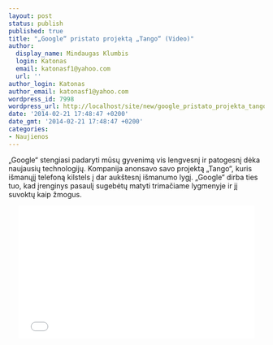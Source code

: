 ```yaml
---
layout: post
status: publish
published: true
title: "„Google“ pristato projektą „Tango“ (Video)"
author:
  display_name: Mindaugas Klumbis
  login: Katonas
  email: katonasf1@yahoo.com
  url: ''
author_login: Katonas
author_email: katonasf1@yahoo.com
wordpress_id: 7998
wordpress_url: http://localhost/site/new/google_pristato_projekta_tango_video/
date: '2014-02-21 17:48:47 +0200'
date_gmt: '2014-02-21 17:48:47 +0200'
categories:
- Naujienos
---
```

<p>
	&bdquo;Google&ldquo; stengiasi padaryti mūsų gyvenimą vis lengvesnį ir patogesnį dėka naujausių technologijų. Kompanija anonsavo savo projektą &bdquo;Tango&ldquo;, kuris i&scaron;manųjį telefoną kilstels į dar auk&scaron;tesnį i&scaron;manumo lygį. &bdquo;Google&ldquo; dirba ties tuo, kad įrenginys pasaulį sugebėtų matyti trimačiame lygmenyje ir jį suvoktų kaip žmogus.</p>
<p style="text-align: center;">
	<iframe allowfullscreen="" frameborder="0" height="261" src="//www.youtube.com/embed/Qe10ExwzCqk?rel=0" width="464"></iframe></p>
